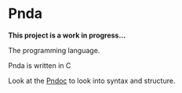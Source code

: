 # Pnda

**This project is a work in progress...**

The programming language. 

Pnda is written in C

Look at the [Pndoc](/doc/pndoc.md) to look into syntax and structure.

